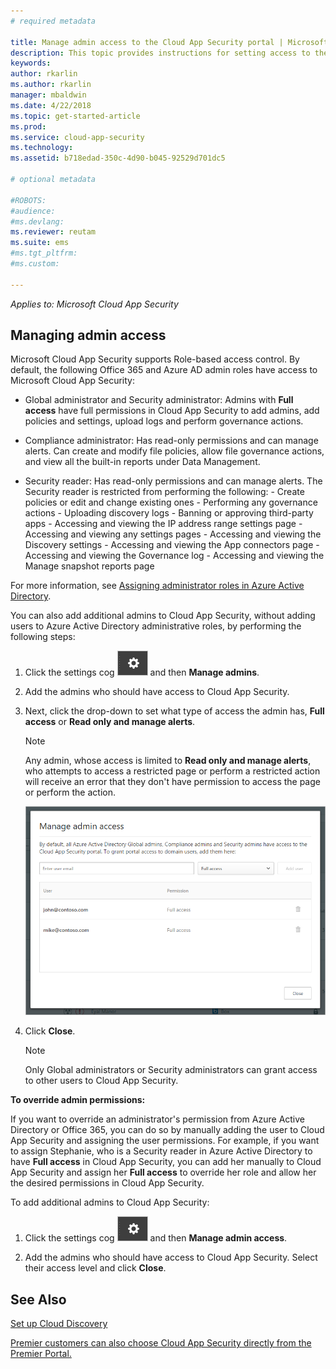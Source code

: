 ```yaml
---
# required metadata

title: Manage admin access to the Cloud App Security portal | Microsoft Docs
description: This topic provides instructions for setting access to the Cloud App Security portal for your admins.
keywords:
author: rkarlin
ms.author: rkarlin
manager: mbaldwin
ms.date: 4/22/2018
ms.topic: get-started-article
ms.prod:
ms.service: cloud-app-security
ms.technology:
ms.assetid: b718edad-350c-4d90-b045-92529d701dc5

# optional metadata

#ROBOTS:
#audience:
#ms.devlang:
ms.reviewer: reutam
ms.suite: ems
#ms.tgt_pltfrm:
#ms.custom:

---
```



*Applies to: Microsoft Cloud App Security*


## Managing admin access

Microsoft Cloud App Security supports Role-based access control. By default, the following Office 365 and Azure AD admin roles have access to Microsoft Cloud App Security:

- Global administrator and Security administrator: Admins with **Full access** have full permissions in Cloud App Security to add admins, add policies and settings, upload logs and perform governance actions.

- Compliance administrator: Has read-only permissions and can manage alerts. Can create and modify file policies, allow file governance actions, and view all the built-in reports under Data Management. 

- Security reader: Has read-only permissions and can manage alerts. The Security reader is restricted from performing the following:
      - Create policies or edit and change existing ones 
      - Performing any governance actions 
      - Uploading discovery logs
      - Banning or approving third-party apps
      - Accessing and viewing the IP address range settings page
      - Accessing and viewing any settings pages 
      - Accessing and viewing the Discovery settings 
      - Accessing and viewing the App connectors page
      - Accessing and viewing the Governance log 
      - Accessing and viewing the Manage snapshot reports page 

For more information, see [Assigning administrator roles in Azure Active Directory](https://docs.microsoft.com/en-us/azure/active-directory/active-directory-assign-admin-roles).

You can also add additional admins to Cloud App Security, without adding users to Azure Active Directory administrative roles, by performing the following steps:

1. Click the settings cog ![settings icon](./media/settings-icon.png "settings icon") and then **Manage admins**. 

2. Add the admins who should have access to Cloud App Security.
  
      
3. Next, click the drop-down to set what type of access the admin has, **Full access** or **Read only and manage alerts**.

     >[!NOTE]
      >Any admin, whose access is limited to **Read only and manage alerts**, who attempts to access a restricted page or perform a restricted action will receive an error that they don't have permission to access the page or perform the action.

   ![manage admin access](./media/manage-admin-access.png "manage admin access")  

4. Click **Close**.  

   >[!NOTE]
    >Only Global administrators or Security administrators can grant access to other users to Cloud App Security.
  
**To override admin permissions:**

If you want to override an administrator's permission from Azure Active Directory or Office 365, you can do so by manually adding the user to Cloud App Security and assigning the user permissions.
For example, if you want to assign Stephanie, who is a Security reader in Azure Active Directory to have **Full access** in Cloud App Security, you can add her manually to Cloud App Security and assign her **Full access** to override her role and allow her the desired permissions in Cloud App Security. 


To add additional admins to Cloud App Security:
1. Click the settings cog ![settings icon](./media/settings-icon.png "settings icon") and then **Manage admin access**. 

2. Add the admins who should have access to Cloud App Security. Select their access level and click **Close**.



## See Also  
[Set up Cloud Discovery](set-up-cloud-discovery.md)   

[Premier customers can also choose Cloud App Security directly from the Premier Portal.](https://premier.microsoft.com/)  
  
  